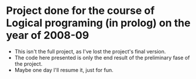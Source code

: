 # Project done for the course of Logical programing (in prolog) on the year of 2008-09

- This isn't the full project, as I've lost the project's final version.
- The code here presented is only the end result of the preliminary fase of the project.
- Maybe one day I'll resume it, just for fun.
